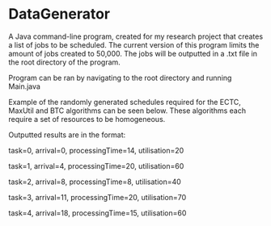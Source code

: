 # DataGenerator
A Java command-line program, created for my research project that creates a list of jobs to be scheduled.
The current version of this program limits the amount of jobs created to 50,000. The jobs will be outputted
in a .txt file in the root directory of the program.

Program can be ran by navigating to the root directory and running Main.java

Example of the randomly generated schedules required for the ECTC, MaxUtil and BTC algorithms can be seen below.
These algorithms each require a set of resources to be homogeneous.

Outputted results are in the format:

task=0, arrival=0, processingTime=14, utilisation=20

task=1, arrival=4, processingTime=20, utilisation=60

task=2, arrival=8, processingTime=8, utilisation=40

task=3, arrival=11, processingTime=20, utilisation=70

task=4, arrival=18, processingTime=15, utilisation=60

